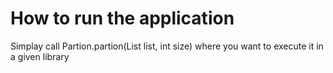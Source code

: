 # How to run the application
Simplay call Partion.partion(List<Integer> list, int size) where you want to execute it in a given library